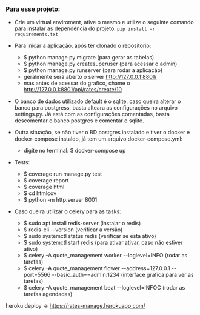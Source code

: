 
### Para esse projeto:
- Crie um virtual enviroment, ative o mesmo e utilize o seguinte comando para instalar as dependência do projeto. `pip install -r requirements.txt`

- Para inicar a aplicação, após ter clonado o repositorio:
  - $ python manage.py migrate (para gerar as tabelas)
  - $ python manage.py createsuperuser (para acessar o admin)
  - $ python manage.py runserver (para rodar a aplicação)
  - geralmente será aberto o server http://127.0.0.1:8801/
  - mas antes de acessar do grafico, chame o http://127.0.0.1:8801/api/rates/create/10
  
- O banco de dados utilizado default é o sqlite, caso queira alterar o banco para postgress, basta alteara as configurações no arquivo settings.py. Já está com as configurações comentadas, basta descomentar o banco postgres e comentar o sqlite.
- Outra situação, se não tiver o BD postgres instalado e tiver o docker e docker-compose instaldo, já tem um arquivo docker-compose.yml:
  - digite no terminal: $ docker-compose up

- Tests:
  - $ coverage run manage.py test
  - $ coverage report
  - $ coverage html
  - $ cd htmlcov
  - $ python -m http.server 8001

- Caso queira utilizar o celery para as tasks:
    - $ sudo apt install redis-server (instalar o redis)
    - $ redis-cli --version (verificar a versão)
    - $ sudo systemctl status redis (verificar se esta ativo)
    - $ sudo systemctl start redis (para ativar ativar, caso não estiver ativo)
    - $ celery -A quote_management worker --loglevel=INFO  (rodar as tarefas)
    - $ celery -A quote_management flower --address=127.0.0.1 --port=5566 --basic_auth==admin:1234 (interface grafica para ver as tarefas)
    - $ celery -A quote_management beat --loglevel=INFOC (rodar as tarefas agendadas)



heroku deploy -> https://rates-manage.herokuapp.com/



